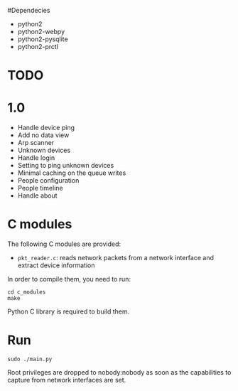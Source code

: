 #Dependecies

- python2
- python2-webpy
- python2-pysqlite
- python2-prctl

# TODO
# 1.0
- Handle device ping
- Add no data view
- Arp scanner
- Unknown devices
- Handle login
- Setting to ping unknown devices
- Minimal caching on the queue writes
- People configuration
- People timeline
- Handle about

# C modules
The following C modules are provided:
  - `pkt_reader.c`: reads network packets from a network interface and extract device information

In order to compile them, you need to run:

```
cd c_modules
make
```

Python C library is required to build them.

# Run

`sudo ./main.py`

Root privileges are dropped to nobody:nobody as soon as the capabilities to capture from network
interfaces are set.
